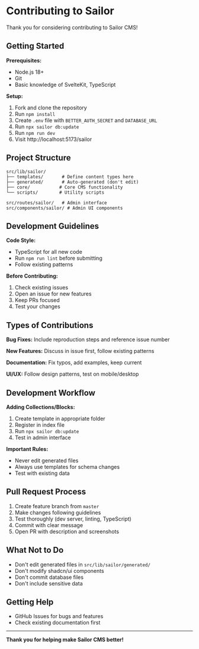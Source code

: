 # Contributing to Sailor

Thank you for considering contributing to Sailor CMS!

## Getting Started

**Prerequisites:**

- Node.js 18+
- Git
- Basic knowledge of SvelteKit, TypeScript

**Setup:**

1. Fork and clone the repository
2. Run `npm install`
3. Create `.env` file with `BETTER_AUTH_SECRET` and `DATABASE_URL`
4. Run `npx sailor db:update`
5. Run `npm run dev`
6. Visit http://localhost:5173/sailor

## Project Structure

```
src/lib/sailor/
├── templates/       # Define content types here
├── generated/       # Auto-generated (don't edit)
├── core/           # Core CMS functionality
└── scripts/        # Utility scripts

src/routes/sailor/   # Admin interface
src/components/sailor/ # Admin UI components
```

## Development Guidelines

**Code Style:**

- TypeScript for all new code
- Run `npm run lint` before submitting
- Follow existing patterns

**Before Contributing:**

1. Check existing issues
2. Open an issue for new features
3. Keep PRs focused
4. Test your changes

## Types of Contributions

**Bug Fixes:** Include reproduction steps and reference issue number

**New Features:** Discuss in issue first, follow existing patterns

**Documentation:** Fix typos, add examples, keep current

**UI/UX:** Follow design patterns, test on mobile/desktop

## Development Workflow

**Adding Collections/Blocks:**

1. Create template in appropriate folder
2. Register in index file
3. Run `npx sailor db:update`
4. Test in admin interface

**Important Rules:**

- Never edit generated files
- Always use templates for schema changes
- Test with existing data

## Pull Request Process

1. Create feature branch from `master`
2. Make changes following guidelines
3. Test thoroughly (dev server, linting, TypeScript)
4. Commit with clear message
5. Open PR with description and screenshots

## What Not to Do

- Don't edit generated files in `src/lib/sailor/generated/`
- Don't modify shadcn/ui components
- Don't commit database files
- Don't include sensitive data

## Getting Help

- GitHub Issues for bugs and features
- Check existing documentation first

---

**Thank you for helping make Sailor CMS better!**
